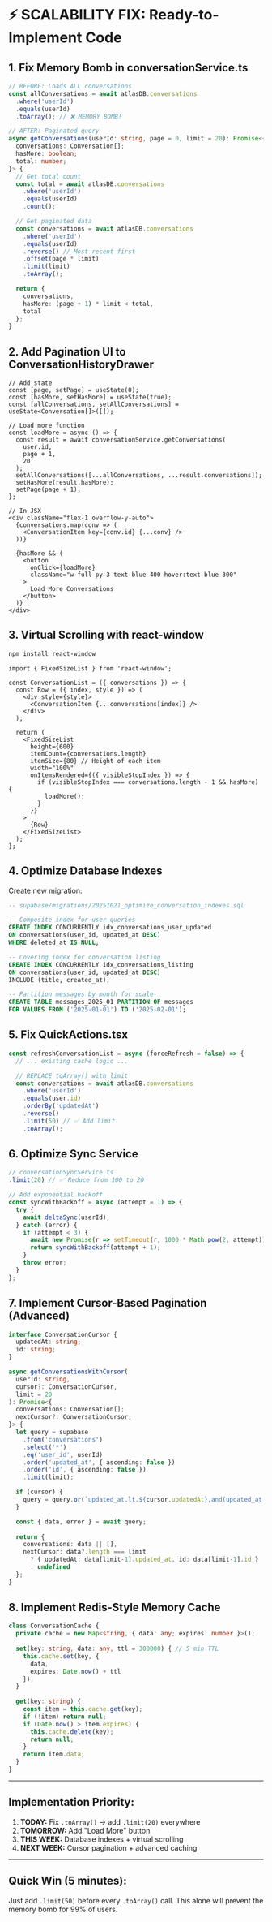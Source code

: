 # ⚡ SCALABILITY FIX: Ready-to-Implement Code

## **1. Fix Memory Bomb in conversationService.ts**

```typescript
// BEFORE: Loads ALL conversations
const allConversations = await atlasDB.conversations
  .where('userId')
  .equals(userId)
  .toArray(); // ❌ MEMORY BOMB!

// AFTER: Paginated query
async getConversations(userId: string, page = 0, limit = 20): Promise<{
  conversations: Conversation[];
  hasMore: boolean;
  total: number;
}> {
  // Get total count
  const total = await atlasDB.conversations
    .where('userId')
    .equals(userId)
    .count();

  // Get paginated data
  const conversations = await atlasDB.conversations
    .where('userId')
    .equals(userId)
    .reverse() // Most recent first
    .offset(page * limit)
    .limit(limit)
    .toArray();

  return {
    conversations,
    hasMore: (page + 1) * limit < total,
    total
  };
}
```

## **2. Add Pagination UI to ConversationHistoryDrawer**

```tsx
// Add state
const [page, setPage] = useState(0);
const [hasMore, setHasMore] = useState(true);
const [allConversations, setAllConversations] = useState<Conversation[]>([]);

// Load more function
const loadMore = async () => {
  const result = await conversationService.getConversations(
    user.id, 
    page + 1, 
    20
  );
  setAllConversations([...allConversations, ...result.conversations]);
  setHasMore(result.hasMore);
  setPage(page + 1);
};

// In JSX
<div className="flex-1 overflow-y-auto">
  {conversations.map(conv => (
    <ConversationItem key={conv.id} {...conv} />
  ))}
  
  {hasMore && (
    <button
      onClick={loadMore}
      className="w-full py-3 text-blue-400 hover:text-blue-300"
    >
      Load More Conversations
    </button>
  )}
</div>
```

## **3. Virtual Scrolling with react-window**

```bash
npm install react-window
```

```tsx
import { FixedSizeList } from 'react-window';

const ConversationList = ({ conversations }) => {
  const Row = ({ index, style }) => (
    <div style={style}>
      <ConversationItem {...conversations[index]} />
    </div>
  );

  return (
    <FixedSizeList
      height={600}
      itemCount={conversations.length}
      itemSize={80} // Height of each item
      width="100%"
      onItemsRendered={({ visibleStopIndex }) => {
        if (visibleStopIndex === conversations.length - 1 && hasMore) {
          loadMore();
        }
      }}
    >
      {Row}
    </FixedSizeList>
  );
};
```

## **4. Optimize Database Indexes**

Create new migration:
```sql
-- supabase/migrations/20251021_optimize_conversation_indexes.sql

-- Composite index for user queries
CREATE INDEX CONCURRENTLY idx_conversations_user_updated 
ON conversations(user_id, updated_at DESC) 
WHERE deleted_at IS NULL;

-- Covering index for conversation listing
CREATE INDEX CONCURRENTLY idx_conversations_listing 
ON conversations(user_id, updated_at DESC) 
INCLUDE (title, created_at);

-- Partition messages by month for scale
CREATE TABLE messages_2025_01 PARTITION OF messages
FOR VALUES FROM ('2025-01-01') TO ('2025-02-01');
```

## **5. Fix QuickActions.tsx**

```typescript
const refreshConversationList = async (forceRefresh = false) => {
  // ... existing cache logic ...

  // REPLACE toArray() with limit
  const conversations = await atlasDB.conversations
    .where('userId')
    .equals(user.id)
    .orderBy('updatedAt')
    .reverse()
    .limit(50) // ✅ Add limit
    .toArray();
```

## **6. Optimize Sync Service**

```typescript
// conversationSyncService.ts
.limit(20) // ✅ Reduce from 100 to 20

// Add exponential backoff
const syncWithBackoff = async (attempt = 1) => {
  try {
    await deltaSync(userId);
  } catch (error) {
    if (attempt < 3) {
      await new Promise(r => setTimeout(r, 1000 * Math.pow(2, attempt)));
      return syncWithBackoff(attempt + 1);
    }
    throw error;
  }
};
```

## **7. Implement Cursor-Based Pagination (Advanced)**

```typescript
interface ConversationCursor {
  updatedAt: string;
  id: string;
}

async getConversationsWithCursor(
  userId: string, 
  cursor?: ConversationCursor,
  limit = 20
): Promise<{
  conversations: Conversation[];
  nextCursor?: ConversationCursor;
}> {
  let query = supabase
    .from('conversations')
    .select('*')
    .eq('user_id', userId)
    .order('updated_at', { ascending: false })
    .order('id', { ascending: false })
    .limit(limit);

  if (cursor) {
    query = query.or(`updated_at.lt.${cursor.updatedAt},and(updated_at.eq.${cursor.updatedAt},id.lt.${cursor.id})`);
  }

  const { data, error } = await query;
  
  return {
    conversations: data || [],
    nextCursor: data?.length === limit 
      ? { updatedAt: data[limit-1].updated_at, id: data[limit-1].id }
      : undefined
  };
}
```

## **8. Implement Redis-Style Memory Cache**

```typescript
class ConversationCache {
  private cache = new Map<string, { data: any; expires: number }>();
  
  set(key: string, data: any, ttl = 300000) { // 5 min TTL
    this.cache.set(key, {
      data,
      expires: Date.now() + ttl
    });
  }
  
  get(key: string) {
    const item = this.cache.get(key);
    if (!item) return null;
    if (Date.now() > item.expires) {
      this.cache.delete(key);
      return null;
    }
    return item.data;
  }
}
```

---

## **Implementation Priority:**

1. **TODAY:** Fix `.toArray()` → add `.limit(20)` everywhere
2. **TOMORROW:** Add "Load More" button
3. **THIS WEEK:** Database indexes + virtual scrolling
4. **NEXT WEEK:** Cursor pagination + advanced caching

---

## **Quick Win (5 minutes):**

Just add `.limit(50)` before every `.toArray()` call. This alone will prevent the memory bomb for 99% of users.
